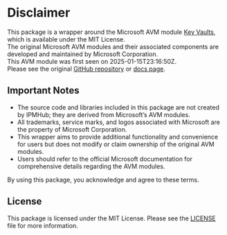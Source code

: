 # Disclaimer

This package is a wrapper around the Microsoft AVM module [Key Vaults](https://github.com/Azure/bicep-registry-modules/tree/main/avm/res/key-vault/vault), which is available under the MIT License. \
The original Microsoft AVM modules and their associated components are developed and maintained by Microsoft Corporation.\
This AVM module was first seen on 2025-01-15T23:16:50Z.\
Please see the original [GitHub repository](https://github.com/Azure/bicep-registry-modules) or [docs page](https://azure.github.io/Azure-Verified-Modules/indexes/bicep/bicep-resource-modules/).

## Important Notes

- The source code and libraries included in this package are not created by IPMHub; they are derived from Microsoft’s AVM modules.
- All trademarks, service marks, and logos associated with Microsoft are the property of Microsoft Corporation.
- This wrapper aims to provide additional functionality and convenience for users but does not modify or claim ownership of the original AVM modules.
- Users should refer to the official Microsoft documentation for comprehensive details regarding the AVM modules.

By using this package, you acknowledge and agree to these terms.

## License

This package is licensed under the MIT License. Please see the [LICENSE](LICENSE.txt) file for more information.
